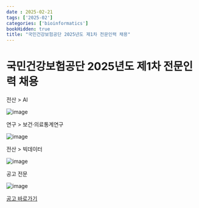 ```yaml
---
date : 2025-02-21
tags: ['2025-02']
categories: ['bioinformatics']
bookHidden: true
title: "국민건강보험공단 2025년도 제1차 전문인력 채용"
---
```


# 국민건강보험공단 2025년도 제1차 전문인력 채용

전산 > AI

![image](https://github.com/user-attachments/assets/bec4c1ae-7399-467a-81f3-cbf167980b90)

연구 > 보건·의료통계연구

![image](https://github.com/user-attachments/assets/ddcd0f01-bf96-4d19-8f52-5c9ddc85edb4)

전산 > 빅데이터

![image](https://github.com/user-attachments/assets/d269cea6-8faf-41af-8edf-08612f6d7393)

공고 전문

![image](https://github.com/user-attachments/assets/473083c5-f2a1-481c-b7e3-be06da8dbe4a)

[공고 바로가기](https://www.ncs.go.kr/blind/bl04/RecrtNotifDetail.do?recrtNo=20250221095938)

